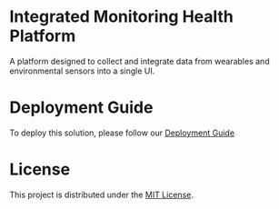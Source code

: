 # Integrated Monitoring Health Platform

A platform designed to collect and integrate data from wearables and environmental sensors into a single UI. 

# Deployment Guide
To deploy this solution, please follow our [Deployment Guide](docs/DeploymentGuide.md)

# License

This project is distributed under the [MIT License](../LICENSE).
